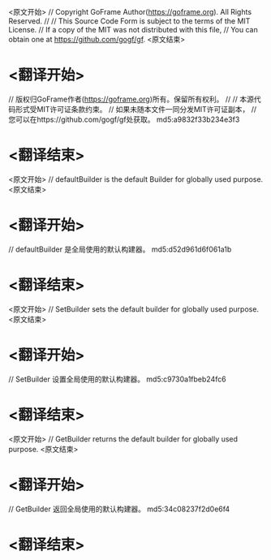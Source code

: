
<原文开始>
// Copyright GoFrame Author(https://goframe.org). All Rights Reserved.
//
// This Source Code Form is subject to the terms of the MIT License.
// If a copy of the MIT was not distributed with this file,
// You can obtain one at https://github.com/gogf/gf.
<原文结束>

# <翻译开始>
// 版权归GoFrame作者(https://goframe.org)所有。保留所有权利。
//
// 本源代码形式受MIT许可证条款约束。
// 如果未随本文件一同分发MIT许可证副本，
// 您可以在https://github.com/gogf/gf处获取。 md5:a9832f33b234e3f3
# <翻译结束>


<原文开始>
// defaultBuilder is the default Builder for globally used purpose.
<原文结束>

# <翻译开始>
// defaultBuilder 是全局使用的默认构建器。 md5:d52d961d6f061a1b
# <翻译结束>


<原文开始>
// SetBuilder sets the default builder for globally used purpose.
<原文结束>

# <翻译开始>
// SetBuilder 设置全局使用的默认构建器。 md5:c9730a1fbeb24fc6
# <翻译结束>


<原文开始>
// GetBuilder returns the default builder for globally used purpose.
<原文结束>

# <翻译开始>
// GetBuilder 返回全局使用的默认构建器。 md5:34c08237f2d0e6f4
# <翻译结束>

